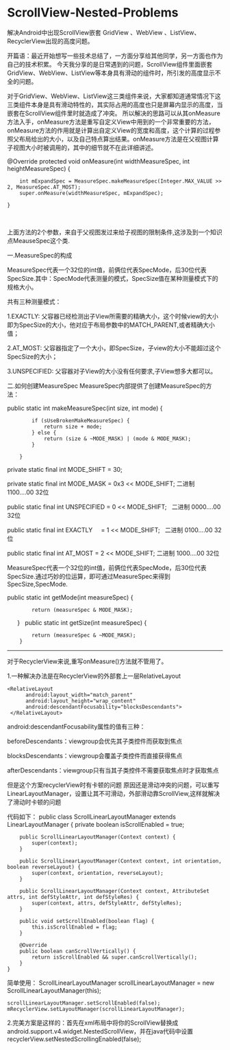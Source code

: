 # ScrollView-Nested-Problems
解决Android中出现ScrollView嵌套 GridView 、WebView 、ListView、RecyclerView出现的高度问题。

开篇语：最近开始想写一些技术总结了，一方面分享给其他同学，另一方面也作为自己的技术积累。
今天我分享的是日常遇到的问题，ScrollView组件里面嵌套GridView、WebView、ListView等本身具有滑动的组件时，所引发的高度显示不全的问题。

对于GridView、WebView、ListView这三类组件来说，大家都知道通常情况下这三类组件本身是具有滑动特性的，其实际占用的高度也只是屏幕内显示的高度，当嵌套在ScrollView组件里时就造成了冲突。
所以解决的思路可以从其onMeasure方法入手，onMeasure方法是重写自定义View中用到的一个非常重要的方法，onMeasure方法的作用就是计算出自定义View的宽度和高度，这个计算的过程参照父布局给出的大小，以及自己特点算出结果。onMeasure方法是在父视图计算子视图大小时被调用的，其中的细节就不在此详细讲述。

  @Override
    protected void onMeasure(int widthMeasureSpec, int heightMeasureSpec) {
    
        int mExpandSpec = MeasureSpec.makeMeasureSpec(Integer.MAX_VALUE >> 2, MeasureSpec.AT_MOST);
        super.onMeasure(widthMeasureSpec, mExpandSpec);
        
    }
    
    
上面方法的2个参数，来自于父视图发过来给子视图的限制条件,这涉及到一个知识点MeauseSpec这个类.

一.MeasureSpec的构成

MeasureSpec代表一个32位的int值，前俩位代表SpecMode，后30位代表SpecSize.其中：SpecMode代表测量的模式，SpecSize值在某种测量模式下的规格大小。

共有三种测量模式： 

1.EXACTLY: 父容器已经检测出子View所需要的精确大小，这个时候view的大小即为SpecSize的大小，他对应于布局参数中的MATCH_PARENT,或者精确大小值；

2.AT_MOST: 父容器指定了一个大小，即SpecSize，子view的大小不能超过这个SpecSize的大小；

3.UNSPECIFIED: 父容器对子View的大小没有任何要求,子View想多大都可以。


二.如何创建MeasureSpec
MeasureSpec内部提供了创建MeasureSpec的方法：

public static int makeMeasureSpec(int size, int mode) {

            if (sUseBrokenMakeMeasureSpec) {
                return size + mode;
            } else {
                return (size & ~MODE_MASK) | (mode & MODE_MASK);
            }
            
        }

private static final int MODE_SHIFT = 30;

private static final int MODE_MASK  = 0x3 << MODE_SHIFT; 二进制 1100....00 32位

public static final int UNSPECIFIED = 0 << MODE_SHIFT;   二进制 0000....00 32位

public static final int EXACTLY     = 1 << MODE_SHIFT;   二进制 0100....00 32位

public static final int AT_MOST     = 2 << MODE_SHIFT;   二进制 1000....00 32位
  
MeasureSpec代表一个32位的int值，前俩位代表SpecMode，后30位代表SpecSize.通过巧妙的位运算，即可通过MeasureSpec来得到SpecSize,SpecMode.

public static int getMode(int measureSpec) {

            return (measureSpec & MODE_MASK);  
        }
  
public static int getSize(int measureSpec) {

            return (measureSpec & ~MODE_MASK);
        }

---------------------------------------------------------------------------------------------
对于RecyclerView来说,重写onMeasure()方法就不管用了。

1.一种解决办法是在RecyclerView的外部套上一层RelativeLayout

    <RelativeLayout
          android:layout_width="match_parent"
          android:layout_height="wrap_content"
          android:descendantFocusability="blocksDescendants">
     </RelativeLayout>

android:descendantFocusability属性的值有三种： 

beforeDescendants：viewgroup会优先其子类控件而获取到焦点 

blocksDescendants：viewgroup会覆盖子类控件而直接获得焦点 

afterDescendants：viewgroup只有当其子类控件不需要获取焦点时才获取焦点

但是这个方案recyclerView时有卡顿的问题
原因还是滑动冲突的问题，可以重写LinearLayoutManager，设置让其不可滑动，外部滑动靠ScrollView,这样就解决了滑动时卡顿的问题 

代码如下：
    public class ScrollLinearLayoutManager extends LinearLayoutManager {
        private boolean isScrollEnabled = true;

        public ScrollLinearLayoutManager(Context context) {
            super(context);
        }

        public ScrollLinearLayoutManager(Context context, int orientation, boolean reverseLayout) {
            super(context, orientation, reverseLayout);
        }

        public ScrollLinearLayoutManager(Context context, AttributeSet attrs, int defStyleAttr, int defStyleRes) {
            super(context, attrs, defStyleAttr, defStyleRes);
        }

        public void setScrollEnabled(boolean flag) {
            this.isScrollEnabled = flag;
        }

        @Override
        public boolean canScrollVertically() {
            return isScrollEnabled && super.canScrollVertically();
        }
    }

简单使用：
    ScrollLinearLayoutManager scrollLinearLayoutManager = new ScrollLinearLayoutManager(this);
    
    scrollLinearLayoutManager.setScrollEnabled(false);
    mRecyclerView.setLayoutManager(scrollLinearLayoutManager);

2.完美方案是这样的：首先在xml布局中将你的ScrollView替换成android.support.v4.widget.NestedScrollView，并在java代码中设置recyclerView.setNestedScrollingEnabled(false);












